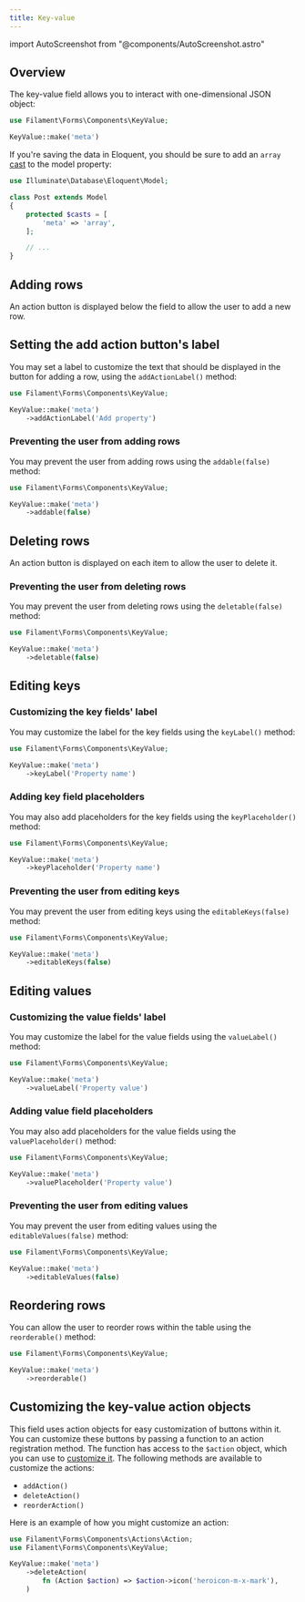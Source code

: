 ```yaml
---
title: Key-value
---
```

import AutoScreenshot from "@components/AutoScreenshot.astro"

## Overview

The key-value field allows you to interact with one-dimensional JSON object:

```php
use Filament\Forms\Components\KeyValue;

KeyValue::make('meta')
```

<AutoScreenshot name="forms/fields/key-value/simple" alt="Key-value" version="3.x" />

If you're saving the data in Eloquent, you should be sure to add an `array` [cast](https://laravel.com/docs/eloquent-mutators#array-and-json-casting) to the model property:

```php
use Illuminate\Database\Eloquent\Model;

class Post extends Model
{
    protected $casts = [
        'meta' => 'array',
    ];

    // ...
}
```

## Adding rows

An action button is displayed below the field to allow the user to add a new row.

## Setting the add action button's label

You may set a label to customize the text that should be displayed in the button for adding a row, using the `addActionLabel()` method:

```php
use Filament\Forms\Components\KeyValue;

KeyValue::make('meta')
    ->addActionLabel('Add property')
```

### Preventing the user from adding rows

You may prevent the user from adding rows using the `addable(false)` method:

```php
use Filament\Forms\Components\KeyValue;

KeyValue::make('meta')
    ->addable(false)
```

## Deleting rows

An action button is displayed on each item to allow the user to delete it.

### Preventing the user from deleting rows

You may prevent the user from deleting rows using the `deletable(false)` method:

```php
use Filament\Forms\Components\KeyValue;

KeyValue::make('meta')
    ->deletable(false)
```

## Editing keys

### Customizing the key fields' label

You may customize the label for the key fields using the `keyLabel()` method:

```php
use Filament\Forms\Components\KeyValue;

KeyValue::make('meta')
    ->keyLabel('Property name')
```

### Adding key field placeholders

You may also add placeholders for the key fields using the `keyPlaceholder()` method:

```php
use Filament\Forms\Components\KeyValue;

KeyValue::make('meta')
    ->keyPlaceholder('Property name')
```

### Preventing the user from editing keys

You may prevent the user from editing keys using the `editableKeys(false)` method:

```php
use Filament\Forms\Components\KeyValue;

KeyValue::make('meta')
    ->editableKeys(false)
```

## Editing values

### Customizing the value fields' label

You may customize the label for the value fields using the `valueLabel()` method:

```php
use Filament\Forms\Components\KeyValue;

KeyValue::make('meta')
    ->valueLabel('Property value')
```

### Adding value field placeholders

You may also add placeholders for the value fields using the `valuePlaceholder()` method:

```php
use Filament\Forms\Components\KeyValue;

KeyValue::make('meta')
    ->valuePlaceholder('Property value')
```

### Preventing the user from editing values

You may prevent the user from editing values using the `editableValues(false)` method:

```php
use Filament\Forms\Components\KeyValue;

KeyValue::make('meta')
    ->editableValues(false)
```

## Reordering rows

You can allow the user to reorder rows within the table using the `reorderable()` method:

```php
use Filament\Forms\Components\KeyValue;

KeyValue::make('meta')
    ->reorderable()
```

<AutoScreenshot name="forms/fields/key-value/reorderable" alt="Key-value with reorderable rows" version="3.x" />

## Customizing the key-value action objects

This field uses action objects for easy customization of buttons within it. You can customize these buttons by passing a function to an action registration method. The function has access to the `$action` object, which you can use to [customize it](../../actions/trigger-button). The following methods are available to customize the actions:

- `addAction()`
- `deleteAction()`
- `reorderAction()`

Here is an example of how you might customize an action:

```php
use Filament\Forms\Components\Actions\Action;
use Filament\Forms\Components\KeyValue;

KeyValue::make('meta')
    ->deleteAction(
        fn (Action $action) => $action->icon('heroicon-m-x-mark'),
    )
```
